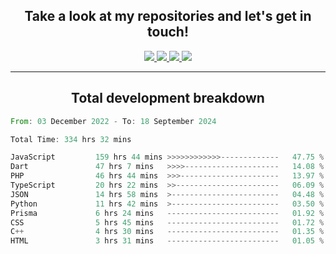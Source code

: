 <h2 align="center">
  Take a look at my repositories and let's get in touch!
</h2>
<p align="center">
  <a href="https://www.instagram.com/rayhanarkan?igsh=MXM3dHhmMTZ3ZWVsaA==">
    <img src="https://img.icons8.com/material-outlined/30/689d6a/instagram.png"/>
  </a>
  <a href="https://www.linkedin.com/in/rayhanarkan/">
    <img src="https://img.icons8.com/material-outlined/30/689d6a/linkedin.png"/>
  </a>
  <a href="">
    <img src="https://img.icons8.com/material-outlined/30/689d6a/geography.png"/>
  </a>
  <a href="mailto:rayhanarkan30@gmail.com">
    <img src="https://img.icons8.com/material-outlined/30/689d6a/email.png"/>
  </a>
</p>

---

<h2 align="center">Total development breakdown</h2>

<p align="center">
<!--START_SECTION:waka-->

```rust
From: 03 December 2022 - To: 18 September 2024

Total Time: 334 hrs 32 mins

JavaScript         159 hrs 44 mins >>>>>>>>>>>>-------------   47.75 %
Dart               47 hrs 7 mins   >>>>---------------------   14.08 %
PHP                46 hrs 44 mins  >>>----------------------   13.97 %
TypeScript         20 hrs 22 mins  >>-----------------------   06.09 %
JSON               14 hrs 58 mins  >------------------------   04.48 %
Python             11 hrs 42 mins  >------------------------   03.50 %
Prisma             6 hrs 24 mins   -------------------------   01.92 %
CSS                5 hrs 45 mins   -------------------------   01.72 %
C++                4 hrs 30 mins   -------------------------   01.35 %
HTML               3 hrs 31 mins   -------------------------   01.05 %
```

<!--END_SECTION:waka-->
</p>
